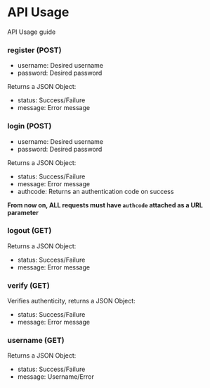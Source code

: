 API Usage
========
API Usage guide
### register (POST)
+ username: Desired username
+ password: Desired password

Returns a JSON Object:
+ status: Success/Failure
+ message: Error message

### login (POST)
+ username: Desired username
+ password: Desired password

Returns a JSON Object:
+ status: Success/Failure
+ message: Error message
+ authcode: Returns an authentication code on success

**From now on, ALL requests must have `authcode` attached as a URL parameter**

### logout (GET)

Returns a JSON Object:
+ status: Success/Failure
+ message: Error message

### verify (GET)

Verifies authenticity, returns a JSON Object:
+ status: Success/Failure
+ message: Error message

### username (GET)

Returns a JSON Object:
+ status: Success/Failure
+ message: Username/Error
